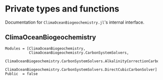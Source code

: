 # Private types and functions

Documentation for `ClimaOceanBiogeochemistry.jl`'s internal interface.

## ClimaOceanBiogeochemistry

```@autodocs
Modules = [ClimaOceanBiogeochemistry, 
           ClimaOceanBiogeochemistry.CarbonSystemSolvers,
           ClimaOceanBiogeochemistry.CarbonSystemSolvers.AlkalinityCorrectionCarbonSolver,
           ClimaOceanBiogeochemistry.CarbonSystemSolvers.DirectCubicCarbonSolver]
Public  = false
```

